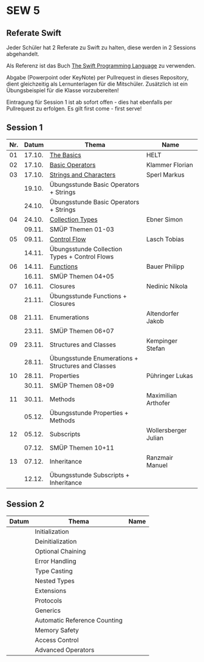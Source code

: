 # SEW 5

## Referate Swift
Jeder Schüler hat 2 Referate zu Swift zu halten, diese  werden in 2 Sessions abgehandelt.

Als Referenz ist das Buch [The Swift Programming Language](https://docs.swift.org/swift-book/) zu verwenden.

Abgabe (Powerpoint oder KeyNote) per Pullrequest in dieses Repository, dient gleichzeitig als Lernunterlagen für die Mitschüler. Zusätzlich ist ein Übungsbeispiel für die Klasse vorzubereiten!

Eintragung für Session 1 ist ab sofort offen - dies hat ebenfalls per Pullrequest zu erfolgen. Es gilt first come - first serve!


## Session 1

|Nr. |Datum  |Thema                                                                               | Name                |
|----|-------|------------------------------------------------------------------------------------|---------------------|
| 01 | 17.10.| [The Basics](./Folien/01_The_Basics.key)                                           | HELT                |
| 02 | 17.10.| [Basic Operators](./Folien/02_Basic_Operators.pptx)                                | Klammer Florian     |
| 03 | 17.10.| [Strings and Characters](./Folien/03_Strings_and_Characters_Presentation.key)      | Sperl Markus        |
|    | 19.10.| Übungsstunde Basic Operators + Strings                                             |                     |
|    | 24.10.| Übungsstunde Basic Operators + Strings                                             |                     |
| 04 | 24.10.| [Collection Types](./Folien/04_Collection_Types.pdf)                               | Ebner Simon         |
|    | 09.11.| SMÜP Themen 01-03                                                                  |                     |
| 05 | 09.11.| [Control Flow](./Folien/05_Control_Flow.pptx)                                      | Lasch Tobias        |
|    | 14.11.| Übungsstunde Collection Types + Control Flows                                      |                     |
| 06 | 14.11.| [Functions](./Folien/06_Functions.pdf)                                             | Bauer Philipp       |
|    | 16.11.| SMÜP Themen 04+05                                                                  |                     |
| 07 | 16.11.| Closures                                                                           | Nedinic Nikola      |
|    | 21.11.| Übungsstunde Functions + Closures                                                  |                     |
| 08 | 21.11.| Enumerations                                                                       | Altendorfer Jakob   |
|    | 23.11.| SMÜP Themen 06+07                                                                  |                     |
| 09 | 23.11.| Structures and Classes                                                             | Kempinger Stefan    |
|    | 28.11.| Übungsstunde Enumerations + Structures and Classes                                 |                     |
| 10 | 28.11.| Properties                                                                         | Pühringer Lukas     |
|    | 30.11.| SMÜP Themen 08+09                                                                  |                     |
| 11 | 30.11.| Methods                                                                            | Maximilian Arthofer |
|    | 05.12.| Übungsstunde Properties + Methods                                                  |                     |
| 12 | 05.12.| Subscripts                                                                         | Wollersberger Julian|
|    | 07.12.| SMÜP Themen 10+11                                                                  |                     |
| 13 | 07.12.| Inheritance                                                                        | Ranzmair Manuel     |
|    | 12.12.| Übungsstunde Subscripts + Inheritance                                              |                     |



## Session 2

| Datum | Thema                       | Name                |
|-------|-----------------------------|---------------------|
|       | Initialization              |                     |
|       | Deinitialization            |                     |
|       | Optional Chaining           |                     |
|       | Error Handling              |                     |
|       | Type Casting                |                     |
|       | Nested Types                |                     |
|       | Extensions                  |                     |
|       | Protocols                   |                     |
|       | Generics                    |                     |
|       | Automatic Reference Counting|                     |
|       | Memory Safety               |                     |
|       | Access Control              |                     |
|       | Advanced Operators          |                     |
